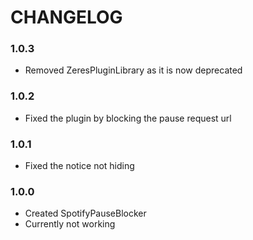 # CHANGELOG

### 1.0.3 
- Removed ZeresPluginLibrary as it is now deprecated

### 1.0.2
- Fixed the plugin by blocking the pause request url

### 1.0.1
- Fixed the notice not hiding

### 1.0.0
- Created SpotifyPauseBlocker
- Currently not working